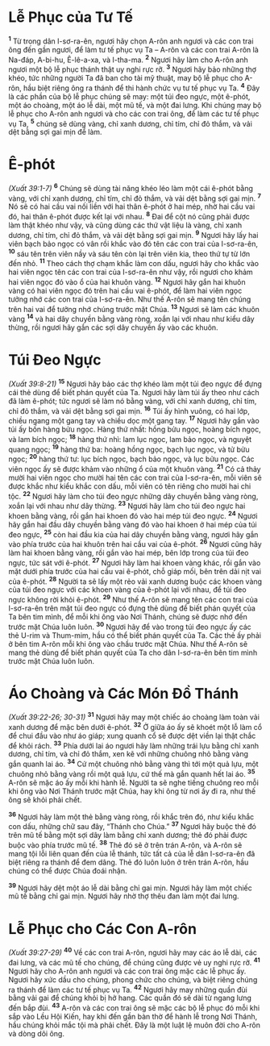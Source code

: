 # Lễ Phục của Tư Tế
<sup><b>1</b></sup> Từ trong dân I-sơ-ra-ên, ngươi hãy chọn A-rôn anh ngươi và các con trai ông đến gần ngươi, để làm tư tế phục vụ Ta – A-rôn và các con trai A-rôn là Na-đáp, A-bi-hu, Ê-lê-a-xa, và I-tha-ma. <sup><b>2</b></sup> Ngươi hãy làm cho A-rôn anh ngươi một bộ lễ phục thánh thật uy nghi rực rỡ. <sup><b>3</b></sup> Ngươi hãy bảo những thợ khéo, tức những người Ta đã ban cho tài mỹ thuật, may bộ lễ phục cho A-rôn, hầu biệt riêng ông ra thánh để thi hành chức vụ tư tế phục vụ Ta. <sup><b>4</b></sup> Ðây là các phần của bộ lễ phục chúng sẽ may: một túi đeo ngực, một ê-phót, một áo choàng, một áo lễ dài, một mũ tế, và một đai lưng. Khi chúng may bộ lễ phục cho A-rôn anh ngươi và cho các con trai ông, để làm các tư tế phục vụ Ta, <sup><b>5</b></sup> chúng sẽ dùng vàng, chỉ xanh dương, chỉ tím, chỉ đỏ thắm, và vải dệt bằng sợi gai mịn để làm.

# Ê-phót
*(Xuất 39:1-7)*
<sup><b>6</b></sup> Chúng sẽ dùng tài năng khéo léo làm một cái ê-phót bằng vàng, với chỉ xanh dương, chỉ tím, chỉ đỏ thắm, và vải dệt bằng sợi gai mịn. <sup><b>7</b></sup> Nó sẽ có hai cầu vai nối liền với hai thân ê-phót ở hai mép, nhờ hai cầu vai đó, hai thân ê-phót được kết lại với nhau. <sup><b>8</b></sup> Ðai để cột nó cũng phải được làm thật khéo như vậy, và cũng dùng các thứ vật liệu là vàng, chỉ xanh dương, chỉ tím, chỉ đỏ thắm, và vải dệt bằng sợi gai mịn. <sup><b>9</b></sup> Ngươi hãy lấy hai viên bạch bảo ngọc có vân rồi khắc vào đó tên các con trai của I-sơ-ra-ên, <sup><b>10</b></sup> sáu tên trên viên nầy và sáu tên còn lại trên viên kia, theo thứ tự từ lớn đến nhỏ. <sup><b>11</b></sup> Theo cách thợ chạm khắc làm con dấu, ngươi hãy cho khắc vào hai viên ngọc tên các con trai của I-sơ-ra-ên như vậy, rồi ngươi cho khảm hai viên ngọc đó vào ổ của hai khuôn vàng. <sup><b>12</b></sup> Ngươi hãy gắn hai khuôn vàng có hai viên ngọc đó trên hai cầu vai ê-phót, để làm hai viên ngọc tưởng nhớ các con trai của I-sơ-ra-ên. Như thế A-rôn sẽ mang tên chúng trên hai vai để tưởng nhớ chúng trước mặt Chúa. <sup><b>13</b></sup> Ngươi sẽ làm các khuôn vàng <sup><b>14</b></sup> và hai dây chuyền bằng vàng ròng, xoắn lại với nhau như kiểu dây thừng, rồi ngươi hãy gắn các sợi dây chuyền ấy vào các khuôn.

# Túi Ðeo Ngực
*(Xuất 39:8-21)*
<sup><b>15</b></sup> Ngươi hãy bảo các thợ khéo làm một túi đeo ngực để đựng cái thẻ dùng để biết phán quyết của Ta. Ngươi hãy làm túi ấy theo như cách đã làm ê-phót; tức ngươi sẽ làm nó bằng vàng, với chỉ xanh dương, chỉ tím, chỉ đỏ thắm, và vải dệt bằng sợi gai mịn. <sup><b>16</b></sup> Túi ấy hình vuông, có hai lớp, chiều ngang một gang tay và chiều dọc một gang tay. <sup><b>17</b></sup> Ngươi hãy gắn vào túi ấy bốn hàng bửu ngọc. Hàng thứ nhất: hồng bửu ngọc, hoàng bích ngọc, và lam bích ngọc; <sup><b>18</b></sup> hàng thứ nhì: lam lục ngọc, lam bảo ngọc, và nguyệt quang ngọc; <sup><b>19</b></sup> hàng thứ ba: hoàng hồng ngọc, bạch lục ngọc, và tử bửu ngọc; <sup><b>20</b></sup> hàng thứ tư: lục bích ngọc, bạch bảo ngọc, và lục bửu ngọc. Các viên ngọc ấy sẽ được khảm vào những ổ của một khuôn vàng. <sup><b>21</b></sup> Có cả thảy mười hai viên ngọc cho mười hai tên các con trai của I-sơ-ra-ên, mỗi viên sẽ được khắc như kiểu khắc con dấu, mỗi viên có tên riêng cho mười hai chi tộc. <sup><b>22</b></sup> Ngươi hãy làm cho túi đeo ngực những dây chuyền bằng vàng ròng, xoắn lại với nhau như dây thừng. <sup><b>23</b></sup> Ngươi hãy làm cho túi đeo ngực hai khoen bằng vàng, rồi gắn hai khoen đó vào hai mép túi đeo ngực. <sup><b>24</b></sup> Ngươi hãy gắn hai đầu dây chuyền bằng vàng đó vào hai khoen ở hai mép của túi đeo ngực, <sup><b>25</b></sup> còn hai đầu kia của hai dây chuyền bằng vàng, ngươi hãy gắn vào phía trước của hai khuôn trên hai cầu vai của ê-phót. <sup><b>26</b></sup> Ngươi cũng hãy làm hai khoen bằng vàng, rồi gắn vào hai mép, bên lớp trong của túi đeo ngực, tức sát với ê-phót. <sup><b>27</b></sup> Ngươi hãy làm hai khoen vàng khác, rồi gắn vào mặt dưới phía trước của hai cầu vai ê-phót, chỗ giáp mối, bên trên dải nịt vai của ê-phót. <sup><b>28</b></sup> Người ta sẽ lấy một rẻo vải xanh dương buộc các khoen vàng của túi đeo ngực với các khoen vàng của ê-phót lại với nhau, để túi đeo ngực không rời khỏi ê-phót. <sup><b>29</b></sup> Như thế A-rôn sẽ mang tên các con trai của I-sơ-ra-ên trên mặt túi đeo ngực có đựng thẻ dùng để biết phán quyết của Ta bên tim mình, để mỗi khi ông vào Nơi Thánh, chúng sẽ được nhớ đến trước mặt Chúa luôn luôn. <sup><b>30</b></sup> Ngươi hãy để vào trong túi đeo ngực ấy các thẻ U-rim và Thum-mim, hầu có thể biết phán quyết của Ta. Các thẻ ấy phải ở bên tim A-rôn mỗi khi ông vào chầu trước mặt Chúa. Như thế A-rôn sẽ mang thẻ dùng để biết phán quyết của Ta cho dân I-sơ-ra-ên bên tim mình trước mặt Chúa luôn luôn.

# Áo Choàng và Các Món Ðồ Thánh
*(Xuất 39:22-26; 30-31)*
<sup><b>31</b></sup> Ngươi hãy may một chiếc áo choàng làm toàn vải xanh dương để mặc bên dưới ê-phót. <sup><b>32</b></sup> Ở giữa áo ấy sẽ khoét một lỗ làm cổ để chui đầu vào như áo giáp; xung quanh cổ sẽ được dệt viền lại thật chắc để khỏi rách. <sup><b>33</b></sup> Phía dưới lai áo ngươi hãy làm những trái lựu bằng chỉ xanh dương, chỉ tím, và chỉ đỏ thắm, xen kẽ với những chuông nhỏ bằng vàng gắn quanh lai áo. <sup><b>34</b></sup> Cứ một chuông nhỏ bằng vàng thì tới một quả lựu, một chuông nhỏ bằng vàng rồi một quả lựu, cứ thế mà gắn quanh hết lai áo. <sup><b>35</b></sup> A-rôn sẽ mặc áo ấy mỗi khi hành lễ. Người ta sẽ nghe tiếng chuông reo mỗi khi ông vào Nơi Thánh trước mặt Chúa, hay khi ông từ nơi ấy đi ra, như thế ông sẽ khỏi phải chết.

<sup><b>36</b></sup> Ngươi hãy làm một thẻ bằng vàng ròng, rồi khắc trên đó, như kiểu khắc con dấu, những chữ sau đây, “Thánh cho Chúa.” <sup><b>37</b></sup> Ngươi hãy buộc thẻ đó trên mũ tế bằng một sợi dây làm bằng chỉ xanh dương; thẻ đó phải được buộc vào phía trước mũ tế. <sup><b>38</b></sup> Thẻ đó sẽ ở trên trán A-rôn, và A-rôn sẽ mang tội lỗi liên quan đến của lễ thánh, tức tất cả của lễ dân I-sơ-ra-ên đã biệt riêng ra thánh để đem dâng. Thẻ đó luôn luôn ở trên trán A-rôn, hầu chúng có thể được Chúa đoái nhận.

<sup><b>39</b></sup> Ngươi hãy dệt một áo lễ dài bằng chỉ gai mịn. Ngươi hãy làm một chiếc mũ tế bằng chỉ gai mịn. Ngươi hãy nhờ thợ thêu đan làm một đai lưng.

# Lễ Phục cho Các Con A-rôn
*(Xuất 39:27-29)*
<sup><b>40</b></sup> Về các con trai A-rôn, ngươi hãy may các áo lễ dài, các đai lưng, và các mũ tế cho chúng, để chúng cũng được vẻ uy nghi rực rỡ. <sup><b>41</b></sup> Ngươi hãy cho A-rôn anh ngươi và các con trai ông mặc các lễ phục ấy. Ngươi hãy xức dầu cho chúng, phong chức cho chúng, và biệt riêng chúng ra thánh để làm các tư tế phục vụ Ta. <sup><b>42</b></sup> Ngươi hãy may những quần đùi bằng vải gai để chúng khỏi bị hở hang. Các quần đó sẽ dài từ ngang lưng đến bắp đùi. <sup><b>43</b></sup> A-rôn và các con trai ông sẽ mặc các bộ lễ phục đó mỗi khi sắp vào Lều Hội Kiến, hay khi đến gần bàn thờ để hành lễ trong Nơi Thánh, hầu chúng khỏi mắc tội mà phải chết. Ðây là một luật lệ muôn đời cho A-rôn và dòng dõi ông.


